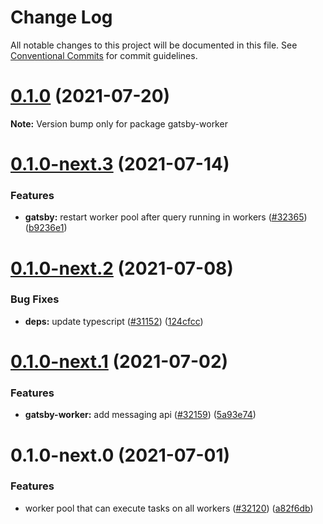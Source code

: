 # Change Log

All notable changes to this project will be documented in this file.
See [Conventional Commits](https://conventionalcommits.org) for commit guidelines.

# [0.1.0](https://github.com/gatsbyjs/gatsby/compare/gatsby-worker@0.1.0-next.3...gatsby-worker@0.1.0) (2021-07-20)

**Note:** Version bump only for package gatsby-worker

# [0.1.0-next.3](https://github.com/gatsbyjs/gatsby/compare/gatsby-worker@0.1.0-next.2...gatsby-worker@0.1.0-next.3) (2021-07-14)

### Features

- **gatsby:** restart worker pool after query running in workers ([#32365](https://github.com/gatsbyjs/gatsby/issues/32365)) ([b9236e1](https://github.com/gatsbyjs/gatsby/commit/b9236e16aac8c889c526571738c716cfb520043d))

# [0.1.0-next.2](https://github.com/gatsbyjs/gatsby/compare/gatsby-worker@0.1.0-next.1...gatsby-worker@0.1.0-next.2) (2021-07-08)

### Bug Fixes

- **deps:** update typescript ([#31152](https://github.com/gatsbyjs/gatsby/issues/31152)) ([124cfcc](https://github.com/gatsbyjs/gatsby/commit/124cfcc4cd42a50a992dde5b420610f290227a78))

# [0.1.0-next.1](https://github.com/gatsbyjs/gatsby/compare/gatsby-worker@0.1.0-next.0...gatsby-worker@0.1.0-next.1) (2021-07-02)

### Features

- **gatsby-worker:** add messaging api ([#32159](https://github.com/gatsbyjs/gatsby/issues/32159)) ([5a93e74](https://github.com/gatsbyjs/gatsby/commit/5a93e7485b2718b44a59e595c5b1e896fe9802cb))

# 0.1.0-next.0 (2021-07-01)

### Features

- worker pool that can execute tasks on all workers ([#32120](https://github.com/gatsbyjs/gatsby/issues/32120)) ([a82f6db](https://github.com/gatsbyjs/gatsby/commit/a82f6dbe354f2e82a5d944727622ddb0bb44e05d))
